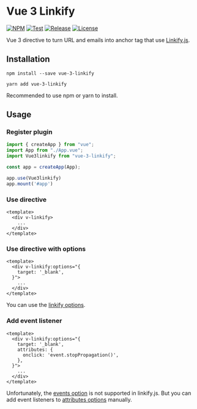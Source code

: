 # Vue 3 Linkify 

[![NPM](https://img.shields.io/npm/v/@say8425/vue-3-linkify?color=cb3837&logo=npm)](https://www.npmjs.com/package/vue-3-linkify)
[![Test](https://github.com/say8425/vue-3-linkify/actions/workflows/test.yml/badge.svg)](https://github.com/say8425/vue-3-linkify/actions/workflows/test.yml)
[![Release](https://github.com/say8425/vue-3-linkify/actions/workflows/release.yml/badge.svg)](https://github.com/say8425/vue-3-linkify/actions/workflows/release.yml)
[![License](https://img.shields.io/badge/license-MIT-blue.svg)](https://github.com/say8425/vue-3-linkify/blob/master/LICENSE)

Vue 3 directive to turn URL and emails into anchor tag that use [Linkify.js](https://linkify.js.org/).

## Installation

```shell
npm install --save vue-3-linkify
```

```shell
yarn add vue-3-linkify
```

Recommended to use npm or yarn to install.

## Usage

### Register plugin

```typescript
import { createApp } from "vue";
import App from "./App.vue";
import Vue3linkify from "vue-3-linkify";

const app = createApp(App);

app.use(Vue3linkify)
app.mount('#app')
```

### Use directive

```vue
<template>
  <div v-linkify>
    ...
  </div>
</template>
```
### Use directive with options

```vue
<template>
  <div v-linkify:options="{
    target: '_blank',
  }">
    ...
  </div>
</template>
```

You can use the [linkify options](https://linkify.js.org/docs/options.html).

### Add event listener

```vue
<template>
  <div v-linkify:options="{
    target: '_blank',
    attributes: {
      onclick: 'event.stopPropagation()',
    },
  }">
    ...
  </div>
</template>
```

Unfortunately, the [events option](https://linkify.js.org/docs/options.html#events) is not supported in linkify.js.
But you can add event listeners to [attributes options](https://linkify.js.org/docs/options.html#attributes) manually.

